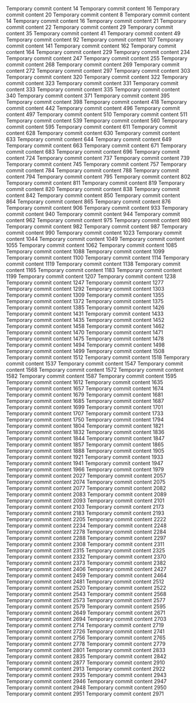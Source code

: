 Temporary commit content 14
Temporary commit content 16
Temporary commit content 20
Temporary commit content 8
Temporary commit content 14
Temporary commit content 16
Temporary commit content 21
Temporary commit content 22
Temporary commit content 29
Temporary commit content 35
Temporary commit content 41
Temporary commit content 49
Temporary commit content 92
Temporary commit content 107
Temporary commit content 141
Temporary commit content 162
Temporary commit content 164
Temporary commit content 229
Temporary commit content 234
Temporary commit content 247
Temporary commit content 255
Temporary commit content 268
Temporary commit content 269
Temporary commit content 272
Temporary commit content 297
Temporary commit content 303
Temporary commit content 320
Temporary commit content 322
Temporary commit content 323
Temporary commit content 331
Temporary commit content 333
Temporary commit content 335
Temporary commit content 340
Temporary commit content 371
Temporary commit content 395
Temporary commit content 398
Temporary commit content 418
Temporary commit content 442
Temporary commit content 496
Temporary commit content 497
Temporary commit content 510
Temporary commit content 511
Temporary commit content 539
Temporary commit content 560
Temporary commit content 595
Temporary commit content 611
Temporary commit content 628
Temporary commit content 630
Temporary commit content 633
Temporary commit content 644
Temporary commit content 649
Temporary commit content 663
Temporary commit content 671
Temporary commit content 683
Temporary commit content 696
Temporary commit content 724
Temporary commit content 737
Temporary commit content 739
Temporary commit content 745
Temporary commit content 757
Temporary commit content 784
Temporary commit content 788
Temporary commit content 794
Temporary commit content 795
Temporary commit content 802
Temporary commit content 811
Temporary commit content 819
Temporary commit content 820
Temporary commit content 838
Temporary commit content 842
Temporary commit content 850
Temporary commit content 864
Temporary commit content 865
Temporary commit content 876
Temporary commit content 906
Temporary commit content 933
Temporary commit content 940
Temporary commit content 944
Temporary commit content 962
Temporary commit content 975
Temporary commit content 980
Temporary commit content 982
Temporary commit content 987
Temporary commit content 990
Temporary commit content 1023
Temporary commit content 1044
Temporary commit content 1049
Temporary commit content 1055
Temporary commit content 1062
Temporary commit content 1085
Temporary commit content 1088
Temporary commit content 1099
Temporary commit content 1100
Temporary commit content 1114
Temporary commit content 1119
Temporary commit content 1138
Temporary commit content 1165
Temporary commit content 1183
Temporary commit content 1199
Temporary commit content 1207
Temporary commit content 1238
Temporary commit content 1247
Temporary commit content 1277
Temporary commit content 1292
Temporary commit content 1303
Temporary commit content 1309
Temporary commit content 1355
Temporary commit content 1372
Temporary commit content 1375
Temporary commit content 1385
Temporary commit content 1426
Temporary commit content 1431
Temporary commit content 1433
Temporary commit content 1435
Temporary commit content 1452
Temporary commit content 1458
Temporary commit content 1462
Temporary commit content 1470
Temporary commit content 1471
Temporary commit content 1475
Temporary commit content 1478
Temporary commit content 1494
Temporary commit content 1498
Temporary commit content 1499
Temporary commit content 1508
Temporary commit content 1512
Temporary commit content 1518
Temporary commit content 1537
Temporary commit content 1547
Temporary commit content 1568
Temporary commit content 1572
Temporary commit content 1582
Temporary commit content 1587
Temporary commit content 1595
Temporary commit content 1612
Temporary commit content 1635
Temporary commit content 1657
Temporary commit content 1674
Temporary commit content 1679
Temporary commit content 1681
Temporary commit content 1685
Temporary commit content 1687
Temporary commit content 1699
Temporary commit content 1701
Temporary commit content 1707
Temporary commit content 1733
Temporary commit content 1750
Temporary commit content 1794
Temporary commit content 1804
Temporary commit content 1821
Temporary commit content 1832
Temporary commit content 1836
Temporary commit content 1844
Temporary commit content 1847
Temporary commit content 1857
Temporary commit content 1865
Temporary commit content 1888
Temporary commit content 1905
Temporary commit content 1921
Temporary commit content 1933
Temporary commit content 1941
Temporary commit content 1947
Temporary commit content 1966
Temporary commit content 1979
Temporary commit content 2027
Temporary commit content 2057
Temporary commit content 2074
Temporary commit content 2075
Temporary commit content 2077
Temporary commit content 2082
Temporary commit content 2083
Temporary commit content 2089
Temporary commit content 2093
Temporary commit content 2101
Temporary commit content 2103
Temporary commit content 2173
Temporary commit content 2183
Temporary commit content 2193
Temporary commit content 2205
Temporary commit content 2222
Temporary commit content 2234
Temporary commit content 2248
Temporary commit content 2278
Temporary commit content 2284
Temporary commit content 2288
Temporary commit content 2297
Temporary commit content 2308
Temporary commit content 2311
Temporary commit content 2315
Temporary commit content 2325
Temporary commit content 2332
Temporary commit content 2370
Temporary commit content 2373
Temporary commit content 2382
Temporary commit content 2406
Temporary commit content 2427
Temporary commit content 2459
Temporary commit content 2464
Temporary commit content 2481
Temporary commit content 2512
Temporary commit content 2520
Temporary commit content 2522
Temporary commit content 2543
Temporary commit content 2568
Temporary commit content 2573
Temporary commit content 2577
Temporary commit content 2579
Temporary commit content 2595
Temporary commit content 2649
Temporary commit content 2671
Temporary commit content 2694
Temporary commit content 2703
Temporary commit content 2714
Temporary commit content 2719
Temporary commit content 2726
Temporary commit content 2741
Temporary commit content 2756
Temporary commit content 2765
Temporary commit content 2778
Temporary commit content 2779
Temporary commit content 2801
Temporary commit content 2833
Temporary commit content 2835
Temporary commit content 2842
Temporary commit content 2877
Temporary commit content 2910
Temporary commit content 2913
Temporary commit content 2922
Temporary commit content 2935
Temporary commit content 2943
Temporary commit content 2946
Temporary commit content 2947
Temporary commit content 2948
Temporary commit content 2950
Temporary commit content 2951
Temporary commit content 2971
